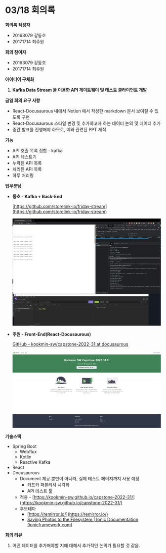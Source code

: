 # 03/18 회의록

**회의록 작성자**

- 20163079 강동호
- 20171714 최주원

**회의 참여자**

- 20163079 강동호
- 20171714 최주원

**아이디어 구체화**

1. **Kafka Data Stream 을 이용한 API 게이트웨이 및 테스트 클라이언트 개발**

**금일 회의 요구 사항**

- React-Docusaurous 내에서 Notion 에서 작성한 markdown 문서 보여질 수 있도록 구현
- React-Docusaurous 스타일 변경 및 추가하고자 하는 데이터 논의 및 데이터 추가
- 중간 발표를 진행해야 하므로, 이와 관련된 PPT 제작

**기능**

- API 호출 목록 집합 - kafka
- API 테스트기
- 누락된 API 목록
- 처리된 API 목록
- 하루 처리량

**업무분담**

- **동호 - Kafka + Back-End**
    
    [https://github.com/storelink-io/friday-stream](https://github.com/storelink-io/friday-stream)
    
    ![Untitled](image/Untitled.png)
    

- **주원 - Front-End(React-Docusaurous)**
    
    [GitHub - kookmin-sw/capstone-2022-31 at docusaurous](https://github.com/kookmin-sw/capstone-2022-31/tree/docusaurous)
    
    ![Untitled](image/Untitled%201.png)
    

**기술스택**

- Spring Boot
    - Webflux
    - Kotlin
    - Reactive Kafka
- React
- Docusaurous
    - Document 제공 뿐만이 아니라, 실제 테스트 페이지까지 사용 예정.
        - 카프카 퍼블리셔 시각화
        - API 테스트 툴
    - 적용 - [https://kookmin-sw.github.io/capstone-2022-31/](https://kookmin-sw.github.io/capstone-2022-31/)
    - 후보테마
        - [https://remirror.io/](https://remirror.io/)
        - [Saving Photos to the Filesystem | Ionic Documentation (](https://ionicframework.com/docs/angular/your-first-app/saving-photos)[ionicframework.com](https://app.tryeraser.com/integration/gather/ionicframework.com)[)](https://ionicframework.com/docs/angular/your-first-app/saving-photos)

**회의 리뷰**

1. 어떤 데이터를 추가해야할 지에 대해서 추가적인 논의가 필요할 것 같음.